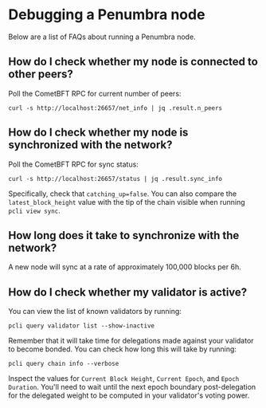 # Debugging a Penumbra node

Below are a list of FAQs about running a Penumbra node.

## How do I check whether my node is connected to other peers?
Poll the CometBFT RPC for current number of peers:
```
curl -s http://localhost:26657/net_info | jq .result.n_peers
```

## How do I check whether my node is synchronized with the network?
Poll the CometBFT RPC for sync status:

```
curl -s http://localhost:26657/status | jq .result.sync_info
```

Specifically, check that `catching_up=false`. You can also compare the `latest_block_height`
value with the tip of the chain visible when running `pcli view sync`.

## How long does it take to synchronize with the network?
A new node will sync at a rate of approximately 100,000 blocks per 6h.

## How do I check whether my validator is active?

You can view the list of known validators by running:

```
pcli query validator list --show-inactive
```

Remember that it will take time for delegations made against your validator
to become bonded. You can check how long this will take by running:

```
pcli query chain info --verbose
```

Inspect the values for `Current Block Height`, `Current Epoch`, and `Epoch Duration`.
You'll need to wait until the next epoch boundary post-delegation for the delegated weight
to be computed in your validator's voting power.
